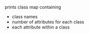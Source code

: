 prints class map containing

- class names
- number of attributes for each class
- each attribute within a class
